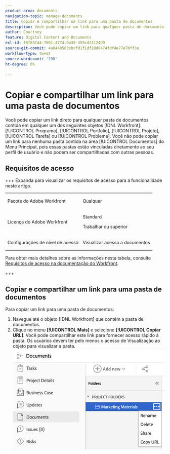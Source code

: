 ```yaml
---
product-area: documents
navigation-topic: manage-documents
title: Copiar e compartilhar um link para uma pasta de documentos
description: Você pode copiar um link para qualquer pasta de documento contida em qualquer objeto do Workfront.
author: Courtney
feature: Digital Content and Documents
exl-id: f8f83f44-7001-4774-9a35-359cd21124d9
source-git-commit: 4a0448583cbcfd1f1df10d6474fdf4e77e7bff3e
workflow-type: tm+mt
source-wordcount: '198'
ht-degree: 0%

---
```


# Copiar e compartilhar um link para uma pasta de documentos

Você pode copiar um link direto para qualquer pasta de documentos contida em qualquer um dos seguintes objetos [!DNL Workfront]: [!UICONTROL Programa], [!UICONTROL Portfolio], [!UICONTROL Projeto], [!UICONTROL Tarefa] ou [!UICONTROL Problema]. Você não pode copiar um link para nenhuma pasta contida na área [!UICONTROL Documentos] do Menu Principal, pois essas pastas estão vinculadas diretamente ao seu perfil de usuário e não podem ser compartilhadas com outras pessoas.

## Requisitos de acesso

+++ Expanda para visualizar os requisitos de acesso para a funcionalidade neste artigo.

<table style="table-layout:auto"> 
 <col> 
 <col> 
 <tbody> 
  <tr> 
   <td role="rowheader">Pacote do Adobe Workfront</td> 
   <td> <p>Qualquer</p> </td> 
  </tr> 
  <tr> 
   <td role="rowheader">Licença do Adobe Workfront</td> 
   <td> 
   <p>Standard</p>
   <p>Trabalhar ou superior</p> </td> 
  </tr> 
  <tr> 
   <td role="rowheader">Configurações de nível de acesso</td> 
   <td> <p>Visualizar acesso a documentos</p> </td> 
  </tr> 
  <tr> 
 </tbody> 
</table>

Para obter mais detalhes sobre as informações nesta tabela, consulte [Requisitos de acesso na documentação do Workfront](/help/quicksilver/administration-and-setup/add-users/access-levels-and-object-permissions/access-level-requirements-in-documentation.md).

+++

## Copiar e compartilhar um link para uma pasta de documentos

Para copiar um link para uma pasta de documentos:

1. Navegue até o objeto [!DNL Workfront] que contém a pasta de documentos.
1. Clique no menu **[!UICONTROL Mais]** e selecione **[!UICONTROL Copiar URL]**. Você pode compartilhar este link para fornecer acesso rápido à pasta. Os usuários devem ter pelo menos o acesso de Visualização ao objeto para visualizar a pasta.
   ![copiar url da pasta de documentos](assets/copy-doc-folder-url.png)
